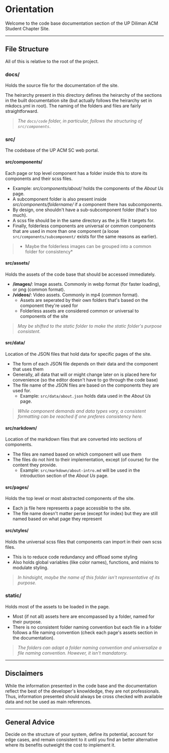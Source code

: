 # Orientation
Welcome to the code base documentation section of the UP Diliman ACM Student Chapter Site.

---

## File Structure
All of this is relative to the root of the project.

### docs/
Holds the source file for the documentation of the site. 

The heirarchy present in this directory defines the heirarchy of the sections in the built documentation site (but actually follows the heirarchy set in mkdocs.yml in root). The naming of the folders and files are fairly straightforward.

> *The `docs/code` folder, in particular, follows the structuring of `src/components`*.

### src/
The codebase of the UP ACM SC web portal.

#### src/components/
Each page or top level component has a folder inside this to store its components and their scss files. 

- Example: *src/components/about/* holds the components of the *About Us* page.
- A subcomponent folder is also present inside *src/components/foldername/* if a component there has subcomponents.
- By design, one shouldn't have a sub-subcomponent folder (that's too much).
- A scss file should be in the same directory as the js file it targets for.
- Finally, folderless components are universal or common components that are used in more than one component (a loose `src/components/subcomponent/` exists for the same reasons as earlier).

> * Maybe the folderless images can be grouped into a common folder for consistency*

#### src/assets/
Holds the assets of the code base that should be accessed immediately.

- **/images/**: Image assets. Commonly in webp format (for faster loading), or png (common format).
- **/videos/**: Video assets. Commonly in mp4 (common format).
    - Assets are seperated by their own folders that's based on the component they're used for
    - Folderless assets are considered common or universal to components of the site

> *May be shifted to the static folder to make the static folder's purpose consistent.*

#### src/data/
Location of the JSON files that hold data for specific pages of the site.

- The form of each JSON file depends on their data and the component that uses them
- Generally, all data that will or might change later on is placed here for convenience (so the editor doesn't have to go through the code base) 
- The file name of the JSON files are based on the components they are used for.
    - Example: `src/data/about.json` holds data used in the *About Us* page.

> *While component demands and data types vary, a consistent formatting can be reached if one preferes consistency here.*

#### src/narkdown/
Location of the markdown files that are converted into sections of components.

- The files are named based on which component will use them
- The files do not hint to their implementation, except (of course) for the content they provide.
    - Example: `src/markdown/about-intro.md` will be used in the introduction section of the *About Us* page.

#### src/pages/
Holds the top level or most abstracted components of the site.

- Each js file here represents a page accessible to the site.
- The file name doesn't matter perse (except for index) but they are still named based on what page they represent

#### src/styles/
Holds the universal scss files that components can import in their own scss files.

- This is to reduce code redundancy and offload some styling 
- Also holds global variables (like color names), functions, and mixins to modulate styling.

> *In hindsight, maybe the name of this folder isn't representative of its purpose.*

### static/
Holds most of the assets to be loaded in the page.

- Most (if not all) assets here are encompassed by a folder, named for their purpose.
- There is no consistent folder naming convention but each file in a folder follows a file naming convention (check each page's assets section in the documentation).

> *The folders can adapt a folder naming convention and universalize a file naming convention. However, it isn't mandatorry.*

---

## Disclaimers
While the information presented in the code base and the documentation reflect the best of the developer's knowldedge, they are not professionals. Thus, information presented should always be cross checked with available data and not be used as main references.

---

## General Advice
Decide on the structure of your system, define its potential, account for edge cases, and remain consistent to it until you find an better alternative where its benefits outweight the cost to implement it.


